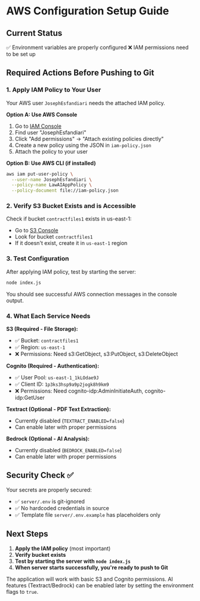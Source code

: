 # AWS Configuration Setup Guide

## Current Status
✅ Environment variables are properly configured
❌ IAM permissions need to be set up

## Required Actions Before Pushing to Git

### 1. Apply IAM Policy to Your User

Your AWS user `JosephEsfandiari` needs the attached IAM policy. 

**Option A: Use AWS Console**
1. Go to [IAM Console](https://console.aws.amazon.com/iam/)
2. Find user "JosephEsfandiari" 
3. Click "Add permissions" → "Attach existing policies directly"
4. Create a new policy using the JSON in `iam-policy.json`
5. Attach the policy to your user

**Option B: Use AWS CLI (if installed)**
```bash
aws iam put-user-policy \
  --user-name JosephEsfandiari \
  --policy-name LawAIAppPolicy \
  --policy-document file://iam-policy.json
```

### 2. Verify S3 Bucket Exists and is Accessible

Check if bucket `contractfiles1` exists in us-east-1:
- Go to [S3 Console](https://s3.console.aws.amazon.com/s3/)
- Look for bucket `contractfiles1`
- If it doesn't exist, create it in `us-east-1` region

### 3. Test Configuration

After applying IAM policy, test by starting the server:
```bash
node index.js
```

You should see successful AWS connection messages in the console output.

### 4. What Each Service Needs

**S3 (Required - File Storage):**
- ✅ Bucket: `contractfiles1` 
- ✅ Region: `us-east-1`
- ❌ Permissions: Need s3:GetObject, s3:PutObject, s3:DeleteObject

**Cognito (Required - Authentication):**
- ✅ User Pool: `us-east-1_1kLOdae9J`
- ✅ Client ID: `1p3ks3hsp9a9p2jogk8h9km9`
- ❌ Permissions: Need cognito-idp:AdminInitiateAuth, cognito-idp:GetUser

**Textract (Optional - PDF Text Extraction):**
- Currently disabled (`TEXTRACT_ENABLED=false`)
- Can enable later with proper permissions

**Bedrock (Optional - AI Analysis):**  
- Currently disabled (`BEDROCK_ENABLED=false`)
- Can enable later with proper permissions

## Security Check ✅

Your secrets are properly secured:
- ✅ `server/.env` is git-ignored
- ✅ No hardcoded credentials in source
- ✅ Template file `server/.env.example` has placeholders only

## Next Steps

1. **Apply the IAM policy** (most important)
2. **Verify bucket exists**
3. **Test by starting the server with `node index.js`**
4. **When server starts successfully, you're ready to push to Git**

The application will work with basic S3 and Cognito permissions. AI features (Textract/Bedrock) can be enabled later by setting the environment flags to `true`.